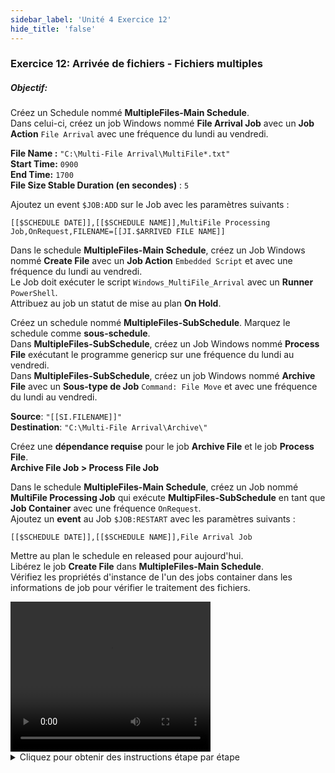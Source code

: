 ```yaml
---
sidebar_label: 'Unité 4 Exercice 12'
hide_title: 'false'
---
```


### Exercice 12: Arrivée de fichiers - Fichiers multiples

##### Objectif:

Créez un Schedule nommé **MultipleFiles-Main Schedule**.  
Dans celui-ci, créez un job Windows nommé **File Arrival Job** avec un **Job Action** ```File Arrival``` avec une fréquence du lundi au vendredi.

**File Name :** ```"C:\Multi-File Arrival\MultiFile*.txt"```  
**Start Time:** ```0900```  
**End Time:** ```1700```  
**File Size Stable Duration (en secondes)** : ```5``` 

Ajoutez un event ```$JOB:ADD``` sur le Job avec les paramètres suivants :

```
[[$SCHEDULE DATE]],[[$SCHEDULE NAME]],MultiFile Processing Job,OnRequest,FILENAME=[[JI.$ARRIVED FILE NAME]]
```

Dans le schedule **MultipleFiles-Main Schedule**, créez un Job Windows nommé **Create File** avec un **Job Action** ```Embedded Script``` et avec une fréquence du lundi au vendredi.  
Le Job doit exécuter le script ```Windows_MultiFile_Arrival``` avec un **Runner** ```PowerShell```.  
Attribuez au job un statut de mise au plan **On Hold**.

Créez un schedule nommé **MultipleFiles-SubSchedule**. Marquez le schedule comme **sous-schedule**.  
Dans **MultipleFiles-SubSchedule**, créez un Job Windows nommé **Process File** exécutant le programme genericp sur une fréquence du lundi au vendredi.  
Dans **MultipleFiles-SubSchedule**, créez un job Windows nommé **Archive File** avec un **Sous-type de Job** ```Command: File Move``` et avec une fréquence du lundi au vendredi.  

**Source**: ```"[[SI.FILENAME]]"```  
**Destination**: ```"C:\Multi-File Arrival\Archive\"```

Créez une **dépendance requise** pour le job **Archive File** et le job **Process File**.  
**Archive File Job > Process File Job**

Dans le schedule **MultipleFiles-Main Schedule**, créez un Job nommé **MultiFile Processing Job** qui exécute **MultipFiles-SubSchedule** en tant que **Job Container** avec une fréquence ```OnRequest```.  
Ajoutez un **event** au Job ```$JOB:RESTART``` avec les paramètres suivants :  
```
[[$SCHEDULE DATE]],[[$SCHEDULE NAME]],File Arrival Job
```
Mettre au plan le schedule en released pour aujourd'hui.  
Libérez le job **Create File** dans **MultipleFiles-Main Schedule**.  
Vérifiez les propriétés d'instance de l'un des jobs container dans les informations de job pour vérifier le traitement des fichiers.


<div>
<video width="320" height="240" controls>
  <source src="videobasic/U4E12.mp4" type="video/mp4"></source>
Your browser does not support the video tag.
</video>
</div>

<details>

<summary>Cliquez pour obtenir des instructions étape par étape</summary>

1. Créez un nouveau Schedule principal utilisant les paramètres par défaut. Nommez-le ```MultipleFiles-Main Schedule```. Ajoutez de la documentation à l'annexe.
2. Ajoutez le job Windows File Arrival Job au Schedule MultipleFiles-Main Schedule:
    * **Nom** : ```File Arrival Job```
    * **Type de Job** : **Windows**
    * **Primary Machine** : **SMATraining**
    * **Job Action** : **File Arrival**
    * **User ID** : **SMATRAINING**
    * **File Name** : ```"C:\Multi-File Arrival\MultiFile*.txt"```
    * **Start Time** : ```0900```
    * **End Time** : ```1700```
    * **File Size Stable Duration (en secondes)** : ```5```
3. Donnez au job la fréquence **Mon-Fri-N**.
4. Dans l'onglet **Events**, ajoutez un nouvel event:
    * Sur l'écran **Déclenchement Event** sélectionnez le bouton radio **Statut de Job**, cliquez sur **Suivant**.
    * Sur l'écran **Détails Déclenchement** pour Statut Job, sélectionnez **Finished OK**, cliquez sur **Suivant**.
    * Sur l'écran **Définition Event**, pour le modèle Event, sélectionnez :

	```$JOB:ADD,<Schedule date>,<Schedule name>,<Job name>,<Frequency name>,[Job instance property definitions]```

	* Pour les **paramètres d'event**, utilisez ce qui suit,

	```[[$SCHEDULE DATE]],[[$SCHEDULE NAME]],MultiFile Processing Job,OnRequest,FILENAME=[[JI.$ARRIVED FILE NAME]]```

	* Cliquez sur **Terminer**.
5. Toujours dans l'onglet **Job Master** et avec le schedule **MultipleFiles-Main schedule**, ajoutez un nouveau Job. Ce sera un Job avec un script embarqué (déjà configuré) qui créera les fichiers.
    * **Nom** : ```Create File```
    * **Type de Job** : **Windows**
    * **Primary Machine** : **SMATraining**
    * **Job Action** : **Embedded Script**
    * **User ID** : **SMATRAINING\SMAUSER**
    * **Script** : **Windows_MultiFile_Arrival**
    * **Version** : **LATEST**
    * **Runner** : **PowerShell**
    * **Arguments** : ne saisissez rien (laissez ce champ vide)
6. Donnez au job la fréquence **Mon-Fri-N**.
7. Attribuez au job le statut de mise au plan **On Hold**.
8. Ajoutez de la **documentation** au job.
9. En dehors d'OpCon, vérifiez que le dossier suivant existe : ```C:\Multi-File Arrival```
10. De retour dans **Enterprise Manager**, créez un nouveau Schedule, nommez-le ```MultipleFiles-SubSchedule```.
11. Sous le cadre Propriétés Schedule, marquez-le comme **Sous-Schedule**.
12. Ajoutez de la **documentation** au sous-schedule.
13. Laissez les autres champs avec les valeurs par défaut.
14. Sous le menu Administration, double-cliquez sur **Job Master**.
15. Dans la liste déroulante **Schedule**, sélectionnez **MultipleFiles-SubSchedule**.
16. Cliquez sur le bouton **Ajouter** dans la barre d'outils Job Master.
17. Dans la zone de texte Nom, entrez ```Process File```.
18. Exécutez le programme Windows ```Genericp``` dans la **ligne de commande**.
	* Exemple: ```"[[MI.PathWindows]]\genericp.exe" -t10 -e0```
19. Donnez au job une **fréquence** **Mon-Fri-N**.
20. Ajoutez de la **documentation** au job.
21. Une fois l'**option MultipleFiles-SubSchedule** sélectionnée, cliquez sur le bouton **Ajouter** de la barre d'outils Job Master. 
	* **Nom**: ```Archive File```
	* **Type de Job**: **Windows**
	* **Job Sub-Type**: **Command: File Move**
	* **Primary Machine**: **SMATraining**
	* **User ID**: **SMATTRAINING\SMAUSER**
	* **Source**: ```"[[SI.FILENAME]]"```
	* **Destination**: ```"C:\Multi-File Arrival\Archive\"```
22. Cliquez sur le bouton **Sauvegarder**.
23. Donnez au job une fréquence **Mon-Fri-N**.
24. Ajoutez de la **documentation** au job.
25. Rendre le job **Archive File** dépendant du succès du job **Process File**.
26. Dans **Job Master**, assurez-vous que le schedule **MultipleFiles-Main Schedule** soit sélectionnée.
27. Ajoutez un job au schedule **MultipleFiles-Main Schedule**:
    * Cliquez sur le bouton **Ajouter** dans la barre d'outils Job Master.
    * Dans la zone de texte Nom entrez ```MultiFile Processing Job```.
    * Dans la liste déroulante Type de Job, sélectionnez **Container**.
    * Dans la liste déroulante Schedule à exécuter en tant que Sous-Schedule, sélectionnez **MultipleFiles-SubSchedule**.
    * Cliquez sur le bouton **Sauvegarder**.
28. Donnez au job une fréquence ```On Request```.
29. Ajoutez de la **documentation** au job.
30. Ajouter un Event au job:
    * Sur l'écran **Déclenchement Event**, sélectionnez le bouton radio **Statut de Job**, cliquez sur **Suivant**.
    * Sur l'écran **Détails Déclenchement** pour le Statut Job, sélectionnez **Finished OK**, cliquez sur **Suivant**.
    * Sur l'écran **Définition Event** pour Modèle Event, sélectionnez :
	```$JOB:RESTART <Schedule date>,<Schedule name>,<Job name>```
	* Pour les **paramètres d'event**, utilisez ce qui suit : 
	```[[$SCHEDULE DATE]],[[$SCHEDULE NAME]],File Arrival Job ```
	* et cliquez sur **Terminer**.
31. Mettre au plan le Schedule **MultipleFiles-Main Schedule** pour aujourd'hui.
32. Basculez vers une **vue des opérations**.
33. Notez que le job **File Arrival Job** est en cours d'exécution (aucun fichier n'est encore arrivé) et que le job **MultiFile Processing** n'a pas été créée (**OnRequest** - il sera ajoutée par le job **File Arrival Job**).
34. Lancez le job **Create File** dans le schedule **MultipleFiles-Main**. Ce Job créera les fichiers.
35.	Notez que lorsque le job **File Arrival Job** trouve des fichiers, un nouveau job container est ajouté pour chaque fichier. Une fois terminé, les fichiers seront déplacés vers le dossier **Archive**.
37.	Si vous vérifiez les **propriétés d'instance** de l'un des **Job container**, vous trouverez quel fichier est en cours de traitement (à partir du **[[SI.FILENAME]]**).
    * Vérifiez les informations sur le job (**Job information**).

</details>
